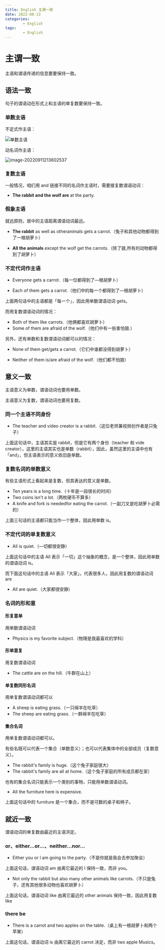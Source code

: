```yaml
---
title: English 主谓一致
date: 2022-08-13
categories:
        - English
tags:
        - English
---
```


# 主谓一致



主语和谓语传递的信息要要保持一致。

## 语法一致

句子的谓语动在形式上和主语的单复数要保持一致。

### 单数主语

不定式作主语：

![单数主语](https://gallery.yxzi.xyz/galleries/2022/09/11/%E5%8D%95%E6%95%B0%E4%B8%BB%E8%AF%AD.png)

动名词作主语：

![image-20220911213602537](https://gallery.yxzi.xyz/galleries/2022/09/11/%E5%8D%95%E6%95%B0%E4%B8%BB%E8%AF%AD2.png)

### 复数主语 

一般情况，咱们用 and 链接不同的名词作主语时，需要接复数谓语动词：

- **The rabbit and the wolf are** at the party.

### 假象主语

就远原则，居中的主语距离谓语动词最远。

- **The rabbit** as well as otheranimals gets a carrot.（兔子和其他动物都得到了一根胡萝卜）

- **All the animals** except the wolf get the carrots.（除了狼,所有的动物都得到了胡萝卜）

### 不定代词作主语

- Everyone gets a carrot.（每一位都得到了—根胡萝卜）

- Each of them gets a carrot.（他们中的每一个都得到了—根胡萝卜）

上面两句话中的主语都是「每一个」，因此用单数谓语动词 gets。

而用复数谓语动词的情况：

- Both of them like carrots.（他俩都喜欢胡萝卜）
- Some of them are afraid of the wolf.（他们中有一些害怕狼.）

另外，还有单数和复数谓语动词都可以的情况：

- None of them get/gets a carrot.（它们中谁都没得到胡萝卜）

- Neither of them is/are afraid of the wolf.（他们都不怕狼）

## 意义一致

主语意义为单数，谓语动词也要用单数。

主语意义为复数，谓语动词也要用复数。

### 同一个主语不同身份

- The teacher and video creator is a rabbit.（这位老师兼视频创作者是只兔子）

上面这句话中，主语其实是 rabbit，但是它有两个身份（teacher 和 vide creator），这里的主语其实也是单数（rabbit），因此，虽然这里的主语中也有「and」，但主语表示的意义依旧是单数。

### 复数名词的单数意义

有些主语形式上看起来是复数，但其表达的意义是单数。

- Ten years is a long time.（十年是一段很长的时间）
-  Two coins isn't a lot.（两枚硬币不算多）
- A knife and fork is neededfor eating the carrot.（一副刀叉是吃胡萝卜必需的）

上面三句话的主语都只能当作一个整体，因此用单数 is。

### 不定代词的单复数意义

- All is quiet.（—切都很安静）

上面这句话中的主语 All 表示「一切」这个抽象的概念，是一个整体，因此用单数的谓语动词 is。

而下面这句话中的主语 All 表示「大家」，代表很多人，因此用复数的谓语动词 are

- All are quiet.（大家都很安静）

### 名词的形和意

#### 形复意单

用单数谓语动词

- Physics is my favorite subject.（物理是我最喜欢的学科）

#### 形单意复

用复数谓语动词

- The cattle are on the hill.（牛群在山上）

#### 单复数同形名词

用单复数谓语动词都可以

- A sheep is eating grass.（一只绵羊在吃草）
- The sheep are eating grass.（一群绵羊在吃草）

#### 集合名词

用单复数谓语动词都可以。

有些名既可以代表一个集合（单数意义）；也可以代表集体中的全部成员（复数意义）。 

- The rabbit's family is huge.（这个兔子家庭很大）
- The rabbit's family are all at home.（这个兔子家庭的所有成员都在家）

也有的集合名词只能表示一个类别的事物，只能用单数谓语动词。

- All the furniture here is expensive.

上面这句话中的 furniture 是一个集合，而不是可数的桌子和椅子。

## 就近一致

谓语动词的单复数由最近的主语洪定。

### or、either...or...、neither...nor...

- Either you or I am going to the party.（不是你就是我会去参加聚会）

上面这句话，谓语动词 am 由离它最近的 I 保持一致，而非 you。

- Not only the rabbit but also many other animals like carrots.（不只是兔子，还有其他很多动物也喜欢胡萝卜）

上面这句话，谓语动词 like 由离它最近的 other animals 保持一致，因此用复数 like

### there be

- There is a carrot and two apples on the table.（桌上有一根胡萝卜和两个苹果）

上面这句话，谓语动词 is 由离它最近的 carrot 决定，而非 two apple Musics。